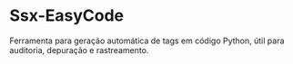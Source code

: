 # Ssx-EasyCode
Ferramenta para geração automática de tags em código Python, útil para auditoria, depuração e rastreamento.
